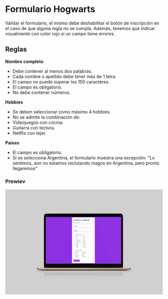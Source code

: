
# Formulario Hogwarts

Validar el formulario, el mismo debe deshabilitar el botón de inscripción en el caso de que alguna regla no se cumpla. Además, tenemos que indicar visualmente con color rojo si un campo tiene errores.

## Reglas
**Nombre completo**
- Debe contener al menos dos palabras.
- Cada nombre o apellido debe tener más de 1 letra.
- El campo no puede superar los 150 caracteres.
- El campo es obligatorio.
- No debe contener números.

**Hobbies**
- Se deben seleccionar como máximo 4 hobbies.
- No se admite la combinación de:
- Videojuegos con cocina.
- Guitarra con lectura.
- Netflix con tejer.

**Países**
- El campo es obligatorio.
- Si se selecciona Argentina, el formulario muestra una excepción: "Lo sentimos, aún no estamos reclutando magos en Argentina, pero pronto llegaremos"

### Prewiev
![Preview](https://github.com/soymilidev/FE-II/blob/main/C13/C13-Mesa/img/img-form.png)